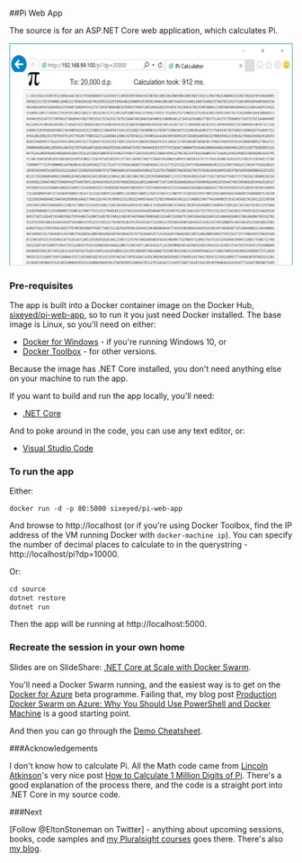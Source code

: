 ##Pi Web App

The source is for an ASP.NET Core web application, which calculates Pi.

![Pi Web App](pi-web-app.png)


### Pre-requisites

The app is built into a Docker container image on the Docker Hub, [sixeyed/pi-web-app](https://hub.docker.com/r/sixeyed/pi-web-app/), so to run it you just need Docker installed. The base image is Linux, so you'll need on either:

* [Docker for Windows](https://docs.docker.com/docker-for-windows/) - if you're running Windows 10, or
* [Docker Toolbox](https://www.docker.com/products/docker-toolbox) - for other versions.

Because the image has .NET Core installed, you don't need anything else on your machine to run the app.

If you want to build and run the app locally, you'll need:

* [.NET Core](https://www.microsoft.com/net/core)

And to poke around in the code, you can use any text editor, or:

* [Visual Studio Code](https://code.visualstudio.com)


### To run the app

Either:

```
docker run -d -p 80:5000 sixeyed/pi-web-app
```

And browse to http://localhost (or if you're using Docker Toolbox, find the IP address of the VM running Docker with `docker-machine ip`). You can specify the number of decimal places to calculate to in the querystring - http://localhost/pi?dp=10000. 

Or: 

```
cd source
dotnet restore
dotnet run
```

Then the app will be running at http://localhost:5000.


### Recreate the session in your own home

Slides are on SlideShare: [.NET Core at Scale with Docker Swarm]().

You'll need a Docker Swarm running, and the easiest way is to get on the [Docker for Azure](https://beta.docker.com/docs/azure/) beta programme. Failing that, my blog post [Production Docker Swarm on Azure: Why You Should Use PowerShell and Docker Machine](https://blog.sixeyed.com/production-docker-swarm-on-azure-why-you-should-use-powershell-and-docker-machine/) is a good starting point.

And then you can go through the [Demo Cheatsheet](demo-cheatsheet.md).


###Acknowledgements

I don't know how to calculate Pi. All the Math code came from [Lincoln Atkinson](http://latkin.org/blog/)'s very nice post [How to Calculate 1 Million Digits of Pi](http://latkin.org/blog/2012/03/20/how-to-calculate-1-million-digits-of-pi/). There's a good explanation of the process there, and the code is a straight port into .NET Core in my source code.


###Next

[Follow @EltonStoneman on Twitter] - anything about upcoming sessions, books, code samples and [my Pluralsight courses](https://www.pluralsight.com/authors/elton-stoneman) goes there. There's also [my blog](https://blog.sixeyed.com).

